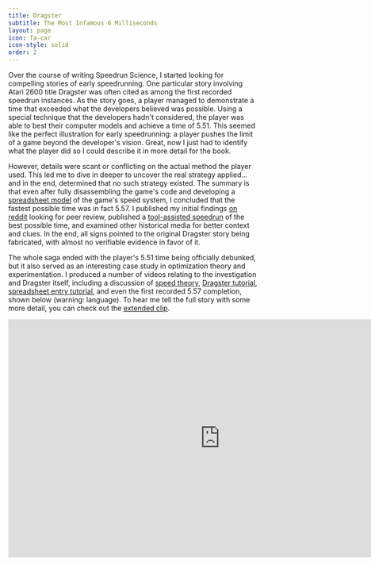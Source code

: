 ```yaml
---
title: Dragster
subtitle: The Most Infamous 6 Milliseconds
layout: page
icon: fa-car
icon-style: solid
order: 2
---
```


<span class="image right"><img src="{{ 'assets/images/dragster.gif' | relative_url }}" alt="" /></span>Over the course of writing Speedrun Science, I started looking for compelling stories of early speedrunning. One particular story involving Atari 2600 title Dragster was often cited as among the first recorded speedrun instances. As the story goes, a player managed to demonstrate a time that exceeded what the developers believed was possible. Using a special technique that the developers hadn't considered, the player was able to best their computer models and achieve a time of 5.51. This seemed like the perfect illustration for early speedrunning: a player pushes the limit of a game beyond the developer's vision. Great, now I just had to identify what the player did so I could describe it in more detail for the book.

However, details were scant or conflicting on the actual method the player used. This led me to dive in deeper to uncover the real strategy applied... and in the end, determined that no such strategy existed. The summary is that even after fully disassembling the game's code and developing a [spreadsheet model](https://docs.google.com/spreadsheets/d/1HhaBah7e48lBRA18v8Mgr-fRVZS5DUJb_pnOsBTC34c/edit?usp=sharing) of the game's speed system, I concluded that the fastest possible time was in fact 5.57. I published my initial findings [on reddit](https://www.reddit.com/r/speedrun/comments/6b60z3/the_35year_wr_solving_atari_2600_dragster/) looking for peer review, published a [tool-assisted speedrun](http://tasvideos.org/3662M.html) of the best possible time, and examined other historical media for better context and clues. In the end, all signs pointed to the original Dragster story being fabricated, with almost no verifiable evidence in favor of it.

The whole saga ended with the player's 5.51 time being officially debunked, but it also served as an interesting case study in optimization theory and experimentation. I produced a number of videos relating to the investigation and Dragster itself, including a discussion of [speed theory](https://www.youtube.com/watch?v=2v7a29O7OkM), [Dragster tutorial](https://www.youtube.com/watch?v=CT9F6GTiZCk), [spreadsheet entry tutorial](https://www.youtube.com/watch?v=qO-1tuMWXs4), and even the first recorded 5.57 completion, shown below (warning: language). To hear me tell the full story with some more detail, you can check out the [extended clip](https://www.youtube.com/watch?v=PhDn2rObduA).

<div class="auto-resizable-iframe"><div style="text-align:left;"><iframe width="854" height="480" src="https://www.youtube.com/embed/Jr9PhZORmKA" frameborder="0" allow="accelerometer; autoplay; encrypted-media; gyroscope; picture-in-picture" allowfullscreen></iframe></div></div>